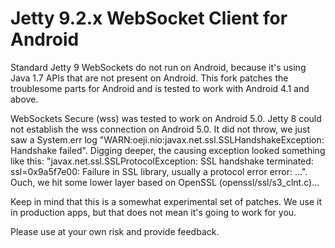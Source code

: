 Jetty 9.2.x WebSocket Client for Android
========================================

Standard Jetty 9 WebSockets do not run on Android, because it's using Java 1.7 APIs that are not present on Android. This fork patches the troublesome parts for Android and is tested to work with Android 4.1 and above.

WebSockets Secure (wss) was tested to work on Android 5.0. Jetty 8 could not establish the wss connection on Android 5.0. It did not throw, we just saw a System.err log "WARN:oeji.nio:javax.net.ssl.SSLHandshakeException: Handshake failed". Digging deeper, the causing exception looked something like this: "javax.net.ssl.SSLProtocolException: SSL handshake terminated: ssl=0x9a5f7e00: Failure in SSL library, usually a protocol error error: ...". Ouch, we hit some lower layer based on OpenSSL (openssl/ssl/s3_clnt.c)...

Keep in mind that this is a somewhat experimental set of patches. We use it in production apps, but that does not mean it's going to work for you.

Please use at your own risk and provide feedback.
